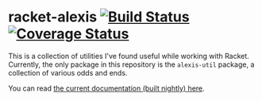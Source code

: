 # racket-alexis [![Build Status](https://travis-ci.org/lexi-lambda/racket-alexis.svg?branch=master)](https://travis-ci.org/lexi-lambda/racket-alexis) [![Coverage Status](https://coveralls.io/repos/lexi-lambda/racket-alexis/badge.svg?branch=master)](https://coveralls.io/r/lexi-lambda/racket-alexis?branch=master)

This is a collection of utilities I've found useful while working with Racket. Currently, the only package in this repository is the `alexis-util` package, a collection of various odds and ends.

You can read [the current documentation (built nightly) here](http://pkg-build.racket-lang.org/doc/alexis-util/).
